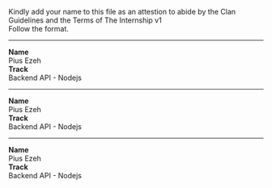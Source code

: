 Kindly add your name to this file as an attestion to abide by the Clan Guidelines and the Terms of The Internship v1
<br/> Follow the format.<br/>
___
<strong>Name </strong><br/>
Pius Ezeh
<br/>
<strong>Track </strong><br/>
Backend API - Nodejs
___
<strong>Name </strong><br/>
Pius Ezeh
<br/>
<strong>Track </strong><br/>
Backend API - Nodejs
___
<strong>Name </strong><br/>
Pius Ezeh
<br/>
<strong>Track </strong><br/>
Backend API - Nodejs
